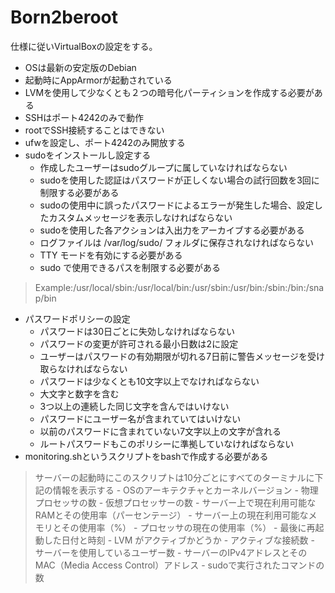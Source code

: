 # Born2beroot
仕様に従いVirtualBoxの設定をする。

- OSは最新の安定版のDebian
- 起動時にAppArmorが起動されている
- LVMを使用して少なくとも２つの暗号化パーティションを作成する必要がある
- SSHはポート4242のみで動作
- rootでSSH接続することはできない
- ufwを設定し、ポート4242のみ開放する
- sudoをインストールし設定する
	- 作成したユーザーはsudoグループに属していなければならない
	- sudoを使用した認証はパスワードが正しくない場合の試行回数を3回に制限する必要がある
	- sudoの使用中に誤ったパスワードによるエラーが発生した場合、設定したカスタムメッセージを表示しなければならない
	- sudoを使用した各アクションは入出力をアーカイブする必要がある
	- ログファイルは /var/log/sudo/ フォルダに保存されなければならない
	- TTY モードを有効にする必要がある
	- sudo で使用できるパスを制限する必要がある
> Example:/usr/local/sbin:/usr/local/bin:/usr/sbin:/usr/bin:/sbin:/bin:/snap/bin
- パスワードポリシーの設定
	- パスワードは30日ごとに失効しなければならない
	- パスワードの変更が許可される最小日数は2に設定
	- ユーザーはパスワードの有効期限が切れる7日前に警告メッセージを受け取らなければならない
	- パスワードは少なくとも10文字以上でなければならない
	- 大文字と数字を含む
	- 3つ以上の連続した同じ文字を含んではいけない
	- パスワードにユーザー名が含まれていてはいけない
	- 以前のパスワードに含まれていない7文字以上の文字が含れる
	- ルートパスワードもこのポリシーに準拠していなければならない
- monitoring.shというスクリプトをbashで作成する必要がある
> サーバーの起動時にこのスクリプトは10分ごとにすべてのターミナルに下記の情報を表示する
	- OSのアーキテクチャとカーネルバージョン
	- 物理プロセッサの数 
	- 仮想プロセッサーの数
	- サーバー上で現在利用可能なRAMとその使用率（パーセンテージ）
	- サーバー上の現在利用可能なメモリとその使用率（%）
	- プロセッサの現在の使用率（%）
	- 最後に再起動した日付と時刻
	- LVM がアクティブかどうか
	- アクティブな接続数
	- サーバーを使用しているユーザー数
	- サーバーのIPv4アドレスとそのMAC（Media Access Control）アドレス
	- sudoで実行されたコマンドの数
